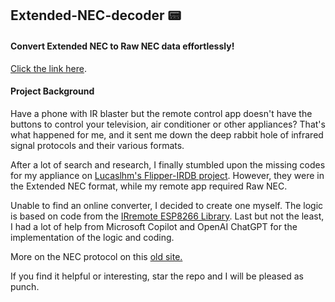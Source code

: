 ## Extended-NEC-decoder 📟
#### Convert Extended NEC to Raw NEC data effortlessly!
[Click the link here](https://pm0d.github.io/Extended-NEC-decoder/Extended%20NEC%20decoder.html).
<br>

#### Project Background
Have a phone with IR blaster but the remote control app doesn't have the buttons to control your television, air conditioner or other appliances? That's what happened for me, and it sent me down the deep rabbit hole of infrared signal protocols and their various formats.
<p>  </p>

After a lot of search and research, I finally stumbled upon the missing codes for my appliance on [Lucaslhm's Flipper-IRDB project](https://github.com/Lucaslhm/Flipper-IRDB). However, they were in the Extended NEC format, while my remote app required Raw NEC.

Unable to find an online converter, I decided to create one myself. The logic is based on code from the [IRremote ESP8266 Library](https://github.com/r-map/rmap/tree/master/platformio/libraries/IRremoteESP8266). Last but not the least, I had a lot of help from Microsoft Copilot and OpenAI ChatGPT for the implementation of the logic and coding.

More on the NEC protocol on this [old site.](https://web.archive.org/web/100/http://www.sbprojects.com/knowledge/ir/nec.php)

If you find it helpful or interesting, star the repo and I will be pleased as punch.
